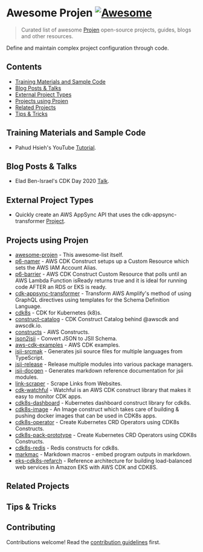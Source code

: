 # Awesome Projen [![Awesome](https://awesome.re/badge.svg)](https://awesome.re)

> Curated list of awesome [Projen](https://github.com/projen/projen) open-source projects, guides, blogs and other resources.

Define and maintain complex project configuration through code.

## Contents

- [Training Materials and Sample Code](#training-materials-and-sample-code)
- [Blog Posts & Talks](#blog-posts--talks)
- [External Project Types](#external-project-types)
- [Projects using Projen](#projects-using-projen)
- [Related Projects](#related-projects)
- [Tips & Tricks](#tips--tricks)

## Training Materials and Sample Code

- Pahud Hsieh's YouTube [Tutorial](https://youtu.be/cTsSXYOYQPw).

## Blog Posts & Talks

- Elad Ben-Israel's CDK Day 2020 [Talk](https://www.youtube.com/watch?v=SOWMPzXtTCw&feature=youtu.be).

## External Project Types

- Quickly create an AWS AppSync API that uses the cdk-appsync-transformer [Project](https://github.com/kcwinner/cdk-appsync-project).

## Projects using Projen

- [awesome-projen](https://github.com/p6m7g8/awesome-projen) - This awesome-list itself.
- [p6-namer](https://github.com/p6m7g8/p6-namer) - AWS CDK Construct setups up a Custom Resource which sets the AWS IAM Account Alias.
- [p6-barrier](https://github.com/p6m7g8/p6-barrier) - AWS CDK Construct Custom Resource that polls until an AWS Lambda Function isReady returns true and it is ideal for running code AFTER an RDS or EKS is ready.
- [cdk-appsync-transformer](https://github.com/kcwinner/cdk-appsync-transformer) - Transform AWS Amplify's method of using GraphQL directives using templates for the Schema Definition Language.
- [cdk8s](https://github.com/awslabs/cdk8s) - CDK for Kubernetes (k8)s.
- [construct-catalog](https://construct-catalog/catalog) - CDK Construct Catalog behind @awscdk and awscdk.io.
- [constructs](https://github.com/aws/constructs) - AWS Constructs.
- [json2jsii](https://github.com/aws/json2jsii) - Convert JSON to JSII Schema.
- [aws-cdk-examples](https://github.com/aws-samples/aws-cdk-examples) - AWS CDK examples.
- [jsii-srcmak](https://github.com/aws/jsii-srcmak) - Generates jsii source files for multiple languages from TypeScript.
- [jsii-release](https://github.com/aws/jsii-release) - Release multiple modules into various package managers.
- [jsii-docgen](https://github.com/aws/jsii-docgen) - Generates markdown reference documentation for jsii modules.
- [link-scraper](https://github.com/cdk-dev/link-scraper) - Scrape Links from Websites.
- [cdk-watchful](https://github.com/eladb/cdk-watchful) - Watchful is an AWS CDK construct library that makes it easy to monitor CDK apps.
- [cdk8s-dashboard](https://github.com/eladb/cdk8s-dashboard) - Kubernetes dashboard construct library for cdk8s.
- [cdk8s-image](https://github.com/eladb/cdk8s-image) - An Image construct which takes care of building & pushing docker images that can be used in CDK8s apps.
- [cdk8s-operator](https://github.com/eladb/cdk8s-operator) - Create Kubernetes CRD Operators using CDK8s Constructs.
- [cdk8s-pack-prototype](https://github.com/eladb/cdk8s-pack-prototype) - Create Kubernetes CRD Operators using CDK8s Constructs.
- [cdk8s-redis](https://github.com/eladb/cdk8s-redis) - Redis constructs for cdk8s.
- [markmac](https://github.com/eladb/markmac) - Markdown macros - embed program outputs in markdown.
- [eks-cdk8s-refarch](https://github.com/pahud/eks-cdk8s-refarch) - Reference architecture for building load-balanced web services in Amazon EKS with AWS CDK and CDK8S.

## Related Projects

## Tips & Tricks

## Contributing

Contributions welcome! Read the [contribution guidelines](contributing.md) first.

